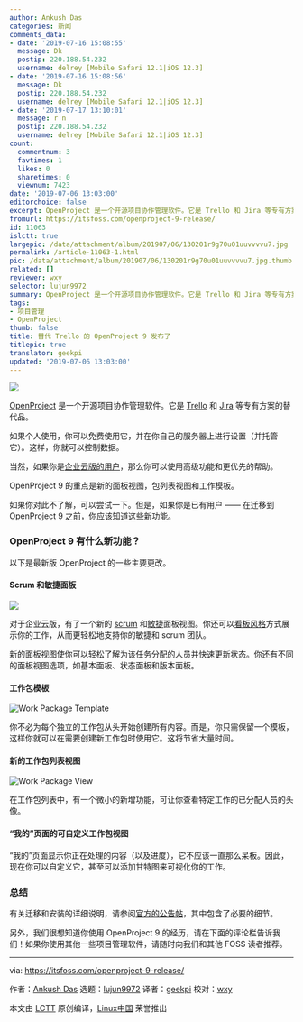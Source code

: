 ```yaml
---
author: Ankush Das
categories: 新闻
comments_data:
- date: '2019-07-16 15:08:55'
  message: Dk
  postip: 220.188.54.232
  username: delrey [Mobile Safari 12.1|iOS 12.3]
- date: '2019-07-16 15:08:56'
  message: Dk
  postip: 220.188.54.232
  username: delrey [Mobile Safari 12.1|iOS 12.3]
- date: '2019-07-17 13:10:01'
  message: r n
  postip: 220.188.54.232
  username: delrey [Mobile Safari 12.1|iOS 12.3]
count:
  commentnum: 3
  favtimes: 1
  likes: 0
  sharetimes: 0
  viewnum: 7423
date: '2019-07-06 13:03:00'
editorchoice: false
excerpt: OpenProject 是一个开源项目协作管理软件。它是 Trello 和 Jira 等专有方案的替代品。
fromurl: https://itsfoss.com/openproject-9-release/
id: 11063
islctt: true
largepic: /data/attachment/album/201907/06/130201r9g70u01uuvvvvu7.jpg
permalink: /article-11063-1.html
pic: /data/attachment/album/201907/06/130201r9g70u01uuvvvvu7.jpg.thumb.jpg
related: []
reviewer: wxy
selector: lujun9972
summary: OpenProject 是一个开源项目协作管理软件。它是 Trello 和 Jira 等专有方案的替代品。
tags:
- 项目管理
- OpenProject
thumb: false
title: 替代 Trello 的 OpenProject 9 发布了
titlepic: true
translator: geekpi
updated: '2019-07-06 13:03:00'
---
```


![](/data/attachment/album/201907/06/130201r9g70u01uuvvvvu7.jpg)


[OpenProject](https://www.openproject.org/) 是一个开源项目协作管理软件。它是 [Trello](https://trello.com/) 和 [Jira](https://www.atlassian.com/software/jira) 等专有方案的替代品。


如果个人使用，你可以免费使用它，并在你自己的服务器上进行设置（并托管它）。这样，你就可以控制数据。


当然，如果你是[企业云版的用户](https://www.openproject.org/pricing/)，那么你可以使用高级功能和更优先的帮助。


OpenProject 9 的重点是新的面板视图，包列表视图和工作模板。


如果你对此不了解，可以尝试一下。但是，如果你是已有用户 —— 在迁移到 OpenProject 9 之前，你应该知道这些新功能。


### OpenProject 9 有什么新功能？


以下是最新版 OpenProject 的一些主要更改。


#### Scrum 和敏捷面板


![](/data/attachment/album/201907/06/130313eirn4mhqdn74q4dv.jpg)


对于企业云版，有了一个新的 [scrum](https://en.wikipedia.org/wiki/Scrum_(software_development)) 和[敏捷](https://en.wikipedia.org/wiki/Agile_software_development)面板视图。你还可以[看板风格](https://en.wikipedia.org/wiki/Kanban)方式展示你的工作，从而更轻松地支持你的敏捷和 scrum 团队。


新的面板视图使你可以轻松了解为该任务分配的人员并快速更新状态。你还有不同的面板视图选项，如基本面板、状态面板和版本面板。


#### 工作包模板


![Work Package Template](/data/attachment/album/201907/06/130314s96umq9t8dmt666s.jpg)


你不必为每个独立的工作包从头开始创建所有内容。而是，你只需保留一个模板，这样你就可以在需要创建新工作包时使用它。这将节省大量时间。


#### 新的工作包列表视图


![Work Package View](/data/attachment/album/201907/06/130317n8ggg5hc35tg227c.jpg)


在工作包列表中，有一个微小的新增功能，可让你查看特定工作的已分配人员的头像。


#### “我的”页面的可自定义工作包视图


“我的”页面显示你正在处理的内容（以及进度），它不应该一直那么呆板。因此，现在你可以自定义它，甚至可以添加甘特图来可视化你的工作。


### 总结


有关迁移和安装的详细说明，请参阅[官方的公告帖](https://www.openproject.org/openproject-9-new-scrum-agile-board-view/)，其中包含了必要的细节。


另外，我们很想知道你使用 OpenProject 9 的经历，请在下面的评论栏告诉我们！如果你使用其他一些项目管理软件，请随时向我们和其他 FOSS 读者推荐。




---


via: <https://itsfoss.com/openproject-9-release/>


作者：[Ankush Das](https://itsfoss.com/author/ankush/) 选题：[lujun9972](https://github.com/lujun9972) 译者：[geekpi](https://github.com/geekpi) 校对：[wxy](https://github.com/wxy)


本文由 [LCTT](https://github.com/LCTT/TranslateProject) 原创编译，[Linux中国](https://linux.cn/) 荣誉推出